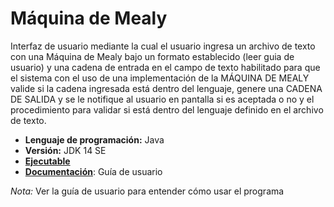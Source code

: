 # Máquina de Mealy
Interfaz de usuario mediante la cual el usuario ingresa un archivo de texto con una Máquina de Mealy bajo un formato establecido (leer guia de usuario) y una cadena de entrada en el campo de texto habilitado para que el sistema con el uso de una implementación de la MÁQUINA DE MEALY valide si la cadena ingresada está dentro del lenguaje, genere una CADENA DE SALIDA y se le notifique al usuario en pantalla si es aceptada o no y el procedimiento para validar si está dentro del lenguaje definido en el archivo de texto.
- __Lenguaje de programación:__ Java
- __Versión:__ JDK 14 SE
- [__Ejecutable__](https://github.com/Ferwiis/java-maquina_mealy/tree/main/MaquinaMealy/dist)
- [__Documentación__](https://github.com/Ferwiis/java-maquina_mealy/tree/main/MaquinaMealy/docs): Guía de usuario

*Nota:* Ver la guía de usuario para entender cómo usar el programa
